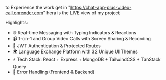 to Experience the work get in "https://chat-app-plus-video-call.onrender.com" hera is the LIVE view of my project



Highlights:

- 🌐 Real-time Messaging with Typing Indicators & Reactions
- 📹 1-on-1 and Group Video Calls with Screen Sharing & Recording
- 🔐 JWT Authentication & Protected Routes
- 🌍 Language Exchange Platform with 32 Unique UI Themes
- ⚡ Tech Stack: React + Express + MongoDB + TailwindCSS + TanStack Query
- 🚨 Error Handling (Frontend & Backend)
  




